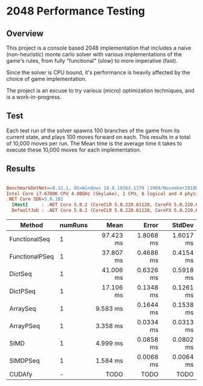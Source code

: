 # 2048 Performance Testing

## Overview

This project is a console based 2048 implementation that includes a naive (non-heuristic) monte carlo solver with various implementations of the game's rules, from fully "functional" (slow) to more imperative (fast).

Since the solver is CPU bound, it's performance is heavily affected by the choice of game implementation.

The project is an excuse to try various (micro) optimization techniques, and is a work-in-progress.

## Test

Each test run of the solver spawns 100 branches of the game from its current state, and plays 100 moves forward on each. This results in a total of 10,000 moves per run. The Mean time is the average time it takes to execute these 10,000 moves for each implementation.

## Results

``` ini

BenchmarkDotNet=v0.12.1, OS=Windows 10.0.18363.1379 (1909/November2018Update/19H2)
Intel Core i7-6700K CPU 4.00GHz (Skylake), 1 CPU, 8 logical and 4 physical cores
.NET Core SDK=5.0.102
  [Host]     : .NET Core 5.0.2 (CoreCLR 5.0.220.61120, CoreFX 5.0.220.61120), X64 RyuJIT DEBUG
  DefaultJob : .NET Core 5.0.2 (CoreCLR 5.0.220.61120, CoreFX 5.0.220.61120), X64 RyuJIT

```

|         Method | numRuns |      Mean |     Error |    StdDev |
|--------------- |-------- |----------:|----------:|----------:|
|  FunctionalSeq |       1 | 97.423 ms | 1.8068 ms | 1.6017 ms |
| FunctionalPSeq |       1 | 37.807 ms | 0.4686 ms | 0.4154 ms |
|        DictSeq |       1 | 41.006 ms | 0.6326 ms | 0.5918 ms |
|       DictPSeq |       1 | 17.106 ms | 0.1348 ms | 0.1261 ms |
|       ArraySeq |       1 |  9.583 ms | 0.1644 ms | 0.1538 ms |
|      ArrayPSeq |       1 |  3.358 ms | 0.0334 ms | 0.0313 ms |
|           SIMD |       1 |  4.999 ms | 0.0858 ms | 0.0802 ms |
|       SIMDPSeq |       1 |  1.584 ms | 0.0068 ms | 0.0064 ms |
|         CUDAfy |       - |      TODO |      TODO |      TODO |
